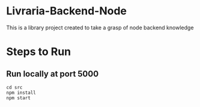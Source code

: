 # Livraria-Backend-Node

This is a library project created to take a grasp of node backend knowledge

# Steps to Run

## Run locally at port 5000
```
cd src
npm install
npm start
```

